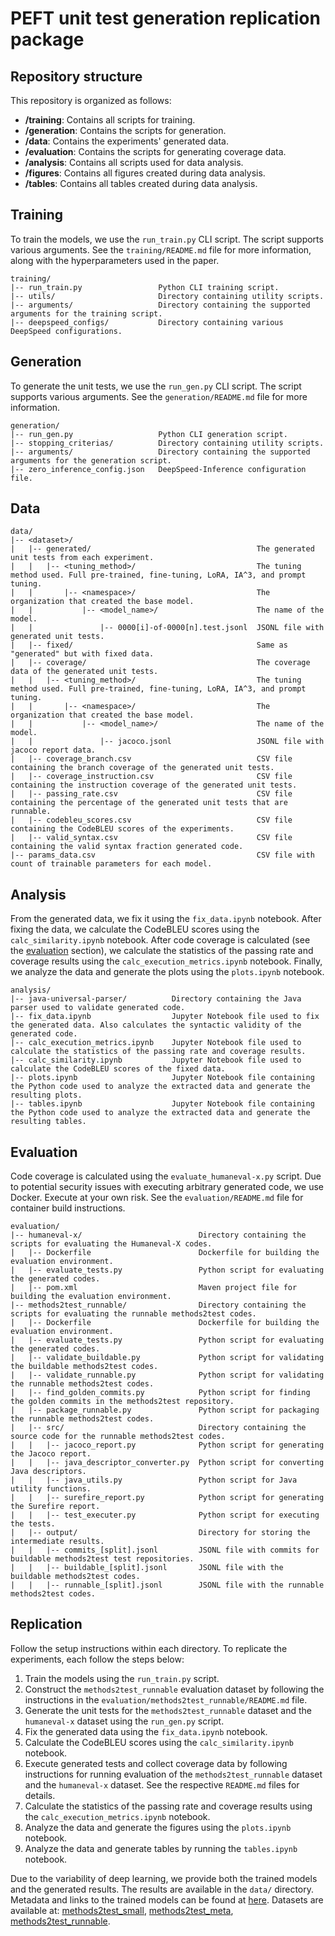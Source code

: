 # PEFT unit test generation replication package

## Repository structure

This repository is organized as follows:
- **/training**: Contains all scripts for training.
- **/generation**: Contains the scripts for generation.
- **/data**: Contains the experiments' generated data.
- **/evaluation**: Contains the scripts for generating coverage data.
- **/analysis**: Contains all scripts used for data analysis.
- **/figures**: Contains all figures created during data analysis.
- **/tables**: Contains all tables created during data analysis.


## Training
To train the models, we use the `run_train.py` CLI script. The script supports various arguments. See the `training/README.md` file for more information, along with the hyperparameters used in the paper.

```
training/
|-- run_train.py                 Python CLI training script.
|-- utils/                       Directory containing utility scripts.
|-- arguments/                   Directory containing the supported arguments for the training script.
|-- deepspeed_configs/           Directory containing various DeepSpeed configurations.
````


## Generation
To generate the unit tests, we use the `run_gen.py` CLI script. The script supports various arguments. See the `generation/README.md` file for more information.
```
generation/
|-- run_gen.py                   Python CLI generation script.
|-- stopping_criterias/          Directory containing utility scripts.
|-- arguments/                   Directory containing the supported arguments for the generation script.
|-- zero_inference_config.json   DeepSpeed-Inference configuration file.
````


## Data

```
data/
|-- <dataset>/
|   |-- generated/                                     The generated unit tests from each experiment.
|   |   |-- <tuning_method>/                           The tuning method used. Full pre-trained, fine-tuning, LoRA, IA^3, and prompt tuning.
|   |       |-- <namespace>/                           The organization that created the base model.
|   |           |-- <model_name>/                      The name of the model.
|   |               |-- 0000[i]-of-0000[n].test.jsonl  JSONL file with generated unit tests.
|   |-- fixed/                                         Same as "generated" but with fixed data.
|   |-- coverage/                                      The coverage data of the generated unit tests.
|   |   |-- <tuning_method>/                           The tuning method used. Full pre-trained, fine-tuning, LoRA, IA^3, and prompt tuning.
|   |       |-- <namespace>/                           The organization that created the base model.
|   |           |-- <model_name>/                      The name of the model.
|   |               |-- jacoco.jsonl                   JSONL file with jacoco report data.
|   |-- coverage_branch.csv                            CSV file containing the branch coverage of the generated unit tests.
|   |-- coverage_instruction.csv                       CSV file containing the instruction coverage of the generated unit tests.
|   |-- passing_rate.csv                               CSV file containing the percentage of the generated unit tests that are runnable.
|   |-- codebleu_scores.csv                            CSV file containing the CodeBLEU scores of the experiments.
|   |-- valid_syntax.csv                               CSV file containing the valid syntax fraction generated code.
|-- params_data.csv                                    CSV file with count of trainable parameters for each model.
```


## Analysis
From the generated data, we fix it using the `fix_data.ipynb` notebook. After fixing the data, we calculate the CodeBLEU scores using the `calc_similarity.ipynb` notebook. After code coverage is calculated (see the [evaluation](#evaluation) section), we calculate the statistics of the passing rate and coverage results using the `calc_execution_metrics.ipynb` notebook. Finally, we analyze the data and generate the plots using the `plots.ipynb` notebook.

```
analysis/
|-- java-universal-parser/          Directory containing the Java parser used to validate generated code.
|-- fix_data.ipynb                  Jupyter Notebook file used to fix the generated data. Also calculates the syntactic validity of the generated code.
|-- calc_execution_metrics.ipynb    Jupyter Notebook file used to calculate the statistics of the passing rate and coverage results.
|-- calc_similarity.ipynb           Jupyter Notebook file used to calculate the CodeBLEU scores of the fixed data.
|-- plots.ipynb                     Jupyter Notebook file containing the Python code used to analyze the extracted data and generate the resulting plots.
|-- tables.ipynb                    Jupyter Notebook file containing the Python code used to analyze the extracted data and generate the resulting tables.
```

## Evaluation
Code coverage is calculated using the `evaluate_humaneval-x.py` script. Due to potential security issues with executing arbitrary generated code, we use Docker. Execute at your own risk. See the `evaluation/README.md` file for container build instructions.

````
evaluation/
|-- humaneval-x/                          Directory containing the scripts for evaluating the Humaneval-X codes.
|   |-- Dockerfile                        Dockerfile for building the evaluation environment.
|   |-- evaluate_tests.py                 Python script for evaluating the generated codes.
|   |-- pom.xml                           Maven project file for building the evaluation environment.
|-- methods2test_runnable/                Directory containing the scripts for evaluating the runnable methods2test codes.
|   |-- Dockerfile                        Dockerfile for building the evaluation environment.
|   |-- evaluate_tests.py                 Python script for evaluating the generated codes.
|   |-- validate_buildable.py             Python script for validating the buildable methods2test codes.
|   |-- validate_runnable.py              Python script for validating the runnable methods2test codes.
|   |-- find_golden_commits.py            Python script for finding the golden commits in the methods2test repository.
|   |-- package_runnable.py               Python script for packaging the runnable methods2test codes.
|   |-- src/                              Directory containing the source code for the runnable methods2test codes.
|   |   |-- jacoco_report.py              Python script for generating the Jacoco report.
|   |   |-- java_descriptor_converter.py  Python script for converting Java descriptors.
|   |   |-- java_utils.py                 Python script for Java utility functions.
|   |   |-- surefire_report.py            Python script for generating the Surefire report.
|   |   |-- test_executer.py              Python script for executing the tests.
|   |-- output/                           Directory for storing the intermediate results.
|   |   |-- commits_[split].jsonl         JSONL file with commits for buildable methods2test test repositories.
|   |   |-- buildable_[split].jsonl       JSONL file with the buildable methods2test codes.
|   |   |-- runnable_[split].jsonl        JSONL file with the runnable methods2test codes.
````

## Replication
Follow the setup instructions within each directory. To replicate the experiments, each follow the steps below:

1. Train the models using the `run_train.py` script.
2. Construct the `methods2test_runnable` evaluation dataset by following the instructions in the `evaluation/methods2test_runnable/README.md` file.
3. Generate the unit tests for the `methods2test_runnable` dataset and the `humaneval-x` dataset using the `run_gen.py` script.
4. Fix the generated data using the `fix_data.ipynb` notebook.
5. Calculate the CodeBLEU scores using the `calc_similarity.ipynb` notebook.
6. Execute generated tests and collect coverage data by following instructions for running evaluation of the `methods2test_runnable` dataset and the `humaneval-x` dataset. See the respective `README.md` files for details.
7. Calculate the statistics of the passing rate and coverage results using the `calc_execution_metrics.ipynb` notebook.
8. Analyze the data and generate the figures using the `plots.ipynb` notebook.
9. Analyze the data and generate tables by running the `tables.ipynb` notebook.

Due to the variability of deep learning, we provide both the trained models and the generated results. The results are available in the `data/` directory. Metadata and links to the trained models can be found at [here](https://huggingface.co/datasets/andstor/peft-unit-test-generation-experiments). Datasets are available at: [methods2test_small](https://huggingface.co/datasets/andstor/methods2test_small), [methods2test_meta](https://huggingface.co/datasets/andstor/methods2test_meta), [methods2test_runnable](https://huggingface.co/datasets/andstor/methods2test_runnable).
